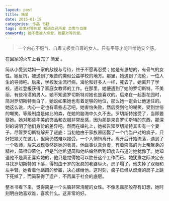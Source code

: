 ```yaml
---
layout: post
title: 简爱
date: 2015-01-15
categories: 作品 书籍
tags: 追求对等的爱 知道自己所爱 自卑与自尊
onewords: 她不愿被人怜爱，她要对等的爱。
---
```

> 一个内心不服气、自卑又极度自尊的女人。只有平等才能带给她安全感。

在回家的火车上看完了 简爱 。

简从小受到姑妈一家的敌视与亏待，终于不愿再忍受；她是有思想的，有骨气的女性。她反抗，被送到了艰苦的类似公益学校的地方。那里，她遇到了海伦，一位人生的导师吧。后来，学校发生流行病，海伦和好多人一样，死去了。她离开了学校，通过登报获得了家庭女教师的工作。在那里，她便遇到了她的罗切斯特。不美丽，有些冷漠的男人。她不知道罗切斯特对她也是喜欢的。后来在一起逛花园时，简对罗切斯特表白了，她说如果她也有着足够的地位，那么她一定会让他迷住的。她这么说，内心一定也有着些忐忑吧，她害怕失败，然后受到他的嘲笑，受到世俗的嘲笑。等级制度是如此的森，在她的脑海中久久不去。罗切斯特接受了，当即要娶她。她对那些华美的饰品和衣服非常反感，因为那是来自罗切斯特的东西，那深刻的说明了他们身份的差异吧。然而在婚礼上，她被告知罗切斯特其实有一个妻子。尽管罗切斯特解开了谜底：当初他由于家族原因娶了一个门当户对的疯子，只好把她关在这儿，但简仍然难以接受，一个人悄悄离开。离开后开始流落，遇到了一个牧师，后来发现竟然是她的表哥。他做事认真负责，有着崇高的为上帝献身的精神，简很仰慕他，但是当他希望简和他结婚然后到印度去布道时她犹豫了。她知道他不是真正喜欢她的，他只是觉得她可以胜任这个工作而已。她犹豫之际决定去寻找罗切斯特的下落，得知由于罗的发疯的老婆纵火，房子塌了，他失掉了双眼和左手臂。她看着他蹒跚的步履，决心嫁给他。这时刻，疯子已经从燃烧的房子上跳下死掉了，而简获得了遗产，不再属于社会的底层。

整本书看下来，觉得简是一个头脑非常清醒的女性。不像思嘉那般存有幻想，她时刻明白她喜欢谁，喜欢什么。这非常的好。


